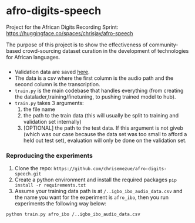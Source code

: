 # afro-digits-speech

Project for the African Digits Recording Sprint: https://huggingface.co/spaces/chrisjay/afro-speech

The purpose of this project is to show the effectiveness of community-based crowd-sourcing dataset curation in the development of technologies for African languages.


###

- Validation data are saved [here](metrics_valid).
- The data is a csv where the first column is the audio path and the second column is the transcription.
- `train.py` is the main codebase that handles everything (from creating the datalader,training/finetuning, to pushing trained model to hub).
- `train.py` takes 3 arguments: 
    1. the file name
    2. the path to the train data (this will usually be split to training and validation set internally)
    3. [OPTIONAL] the path to the test data. If this argument is not giveb (which was our case because the data set was too small to afford a held out  test set), evaluation will only be done on the validation set.




### Reproducing the experiments

1. Clone the repo: `https://github.com/chrisemezue/afro-digits-speech.git`
2. Create a python environment and install the required packages `pip install -r requirements.txt`
3. Assume your training data path is at `/..igbo_ibo_audio_data.csv` and the name you want for the experiment is `afro_ibo`, then you run experiments the following way below:
```bash
python train.py afro_ibo /..igbo_ibo_audio_data.csv  
```


